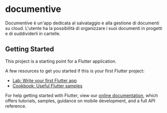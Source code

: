 # documentive

Documentive è un'app dedicata al salvataggio e alla gestione di documenti su cloud.
L'utente ha la possibilità di organizzare i suoi documenti in progetti e di suddividerli
in cartelle.

## Getting Started

This project is a starting point for a Flutter application.

A few resources to get you started if this is your first Flutter project:

- [Lab: Write your first Flutter app](https://flutter.dev/docs/get-started/codelab)
- [Cookbook: Useful Flutter samples](https://flutter.dev/docs/cookbook)

For help getting started with Flutter, view our
[online documentation](https://flutter.dev/docs), which offers tutorials,
samples, guidance on mobile development, and a full API reference.
